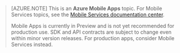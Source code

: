 >[AZURE.NOTE] This is an **Azure Mobile Apps** topic. For Mobile Services topics, see the [Mobile Services documentation center](/documentation/services/mobile-services/). 
>
>Mobile Apps is currently in Preview and is not yet recommended for production use. SDK and API contracts are subject to change even within minor version releases. For production apps, consider Mobile Services instead.
